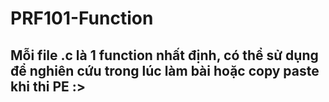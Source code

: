 # PRF101-Function
## Mỗi file .c là 1 function nhất định, có thể sử dụng để nghiên cứu trong lúc làm bài hoặc copy paste khi thi PE :> 
